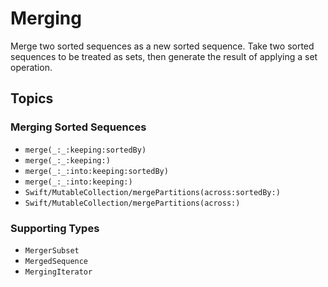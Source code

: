 # Merging

Merge two sorted sequences as a new sorted sequence.
Take two sorted sequences to be treated as sets,
then generate the result of applying a set operation.

## Topics

### Merging Sorted Sequences

- ``merge(_:_:keeping:sortedBy)``
- ``merge(_:_:keeping:)``
- ``merge(_:_:into:keeping:sortedBy)``
- ``merge(_:_:into:keeping:)``
- ``Swift/MutableCollection/mergePartitions(across:sortedBy:)``
- ``Swift/MutableCollection/mergePartitions(across:)``

### Supporting Types

- ``MergerSubset``
- ``MergedSequence``
- ``MergingIterator``
